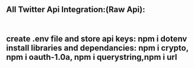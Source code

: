 
<h2>All Twitter Api Integration:(Raw Api):<h2><br>
create .env file and store api keys: <cmd>npm i dotenv<br>
install libraries and dependancies: <cmd> npm i crypto, npm i oauth-1.0a, npm i querystring,npm i url<br>

